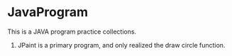# JavaProgram
This is a JAVA program practice collections.<br>
1. JPaint is a primary program, and only realized the draw circle function.
